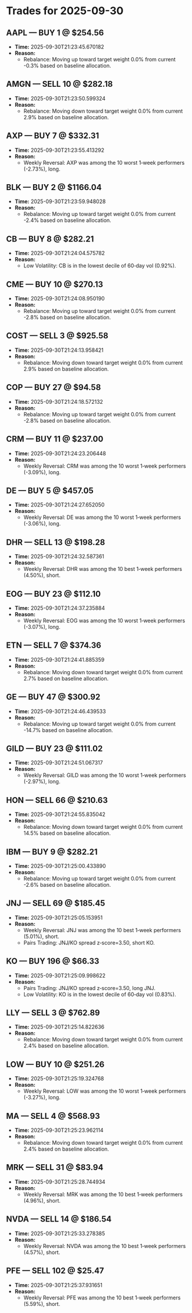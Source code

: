 # Trades for 2025-09-30

## AAPL — BUY 1 @ $254.56
- **Time:** 2025-09-30T21:23:45.670182
- **Reason:**
  - Rebalance: Moving up toward target weight 0.0% from current -0.3% based on baseline allocation.

## AMGN — SELL 10 @ $282.18
- **Time:** 2025-09-30T21:23:50.599324
- **Reason:**
  - Rebalance: Moving down toward target weight 0.0% from current 2.9% based on baseline allocation.

## AXP — BUY 7 @ $332.31
- **Time:** 2025-09-30T21:23:55.413292
- **Reason:**
  - Weekly Reversal: AXP was among the 10 worst 1‑week performers (-2.73%), long.

## BLK — BUY 2 @ $1166.04
- **Time:** 2025-09-30T21:23:59.948028
- **Reason:**
  - Rebalance: Moving up toward target weight 0.0% from current -2.4% based on baseline allocation.

## CB — BUY 8 @ $282.21
- **Time:** 2025-09-30T21:24:04.575782
- **Reason:**
  - Low Volatility: CB is in the lowest decile of 60‑day vol (0.92%).

## CME — BUY 10 @ $270.13
- **Time:** 2025-09-30T21:24:08.950190
- **Reason:**
  - Rebalance: Moving up toward target weight 0.0% from current -2.8% based on baseline allocation.

## COST — SELL 3 @ $925.58
- **Time:** 2025-09-30T21:24:13.958421
- **Reason:**
  - Rebalance: Moving down toward target weight 0.0% from current 2.9% based on baseline allocation.

## COP — BUY 27 @ $94.58
- **Time:** 2025-09-30T21:24:18.572132
- **Reason:**
  - Rebalance: Moving up toward target weight 0.0% from current -2.8% based on baseline allocation.

## CRM — BUY 11 @ $237.00
- **Time:** 2025-09-30T21:24:23.206448
- **Reason:**
  - Weekly Reversal: CRM was among the 10 worst 1‑week performers (-3.09%), long.

## DE — BUY 5 @ $457.05
- **Time:** 2025-09-30T21:24:27.652050
- **Reason:**
  - Weekly Reversal: DE was among the 10 worst 1‑week performers (-3.06%), long.

## DHR — SELL 13 @ $198.28
- **Time:** 2025-09-30T21:24:32.587361
- **Reason:**
  - Weekly Reversal: DHR was among the 10 best 1‑week performers (4.50%), short.

## EOG — BUY 23 @ $112.10
- **Time:** 2025-09-30T21:24:37.235884
- **Reason:**
  - Weekly Reversal: EOG was among the 10 worst 1‑week performers (-3.07%), long.

## ETN — SELL 7 @ $374.36
- **Time:** 2025-09-30T21:24:41.885359
- **Reason:**
  - Rebalance: Moving down toward target weight 0.0% from current 2.7% based on baseline allocation.

## GE — BUY 47 @ $300.92
- **Time:** 2025-09-30T21:24:46.439533
- **Reason:**
  - Rebalance: Moving up toward target weight 0.0% from current -14.7% based on baseline allocation.

## GILD — BUY 23 @ $111.02
- **Time:** 2025-09-30T21:24:51.067317
- **Reason:**
  - Weekly Reversal: GILD was among the 10 worst 1‑week performers (-2.97%), long.

## HON — SELL 66 @ $210.63
- **Time:** 2025-09-30T21:24:55.835042
- **Reason:**
  - Rebalance: Moving down toward target weight 0.0% from current 14.5% based on baseline allocation.

## IBM — BUY 9 @ $282.21
- **Time:** 2025-09-30T21:25:00.433890
- **Reason:**
  - Rebalance: Moving up toward target weight 0.0% from current -2.6% based on baseline allocation.

## JNJ — SELL 69 @ $185.45
- **Time:** 2025-09-30T21:25:05.153951
- **Reason:**
  - Weekly Reversal: JNJ was among the 10 best 1‑week performers (5.01%), short.
  - Pairs Trading: JNJ/KO spread z‑score=3.50, short KO.

## KO — BUY 196 @ $66.33
- **Time:** 2025-09-30T21:25:09.998622
- **Reason:**
  - Pairs Trading: JNJ/KO spread z‑score=3.50, long JNJ.
  - Low Volatility: KO is in the lowest decile of 60‑day vol (0.83%).

## LLY — SELL 3 @ $762.89
- **Time:** 2025-09-30T21:25:14.822636
- **Reason:**
  - Rebalance: Moving down toward target weight 0.0% from current 2.4% based on baseline allocation.

## LOW — BUY 10 @ $251.26
- **Time:** 2025-09-30T21:25:19.324768
- **Reason:**
  - Weekly Reversal: LOW was among the 10 worst 1‑week performers (-3.27%), long.

## MA — SELL 4 @ $568.93
- **Time:** 2025-09-30T21:25:23.962114
- **Reason:**
  - Rebalance: Moving down toward target weight 0.0% from current 2.4% based on baseline allocation.

## MRK — SELL 31 @ $83.94
- **Time:** 2025-09-30T21:25:28.744934
- **Reason:**
  - Weekly Reversal: MRK was among the 10 best 1‑week performers (4.96%), short.

## NVDA — SELL 14 @ $186.54
- **Time:** 2025-09-30T21:25:33.278385
- **Reason:**
  - Weekly Reversal: NVDA was among the 10 best 1‑week performers (4.57%), short.

## PFE — SELL 102 @ $25.47
- **Time:** 2025-09-30T21:25:37.931651
- **Reason:**
  - Weekly Reversal: PFE was among the 10 best 1‑week performers (5.59%), short.

